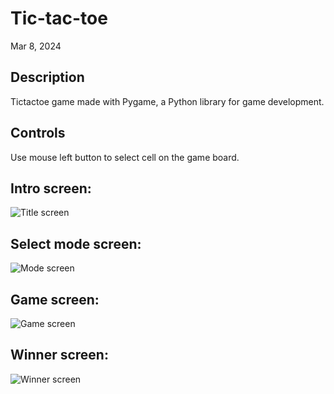 # Tic-tac-toe 

Mar 8, 2024

## Description

Tictactoe game made with Pygame, a Python library for game development.

## Controls

Use mouse left button to select cell on the game board.

## Intro screen:

![Title screen]()

## Select mode screen:

![Mode screen]()

## Game screen:

![Game screen]()

## Winner screen:

![Winner screen]()